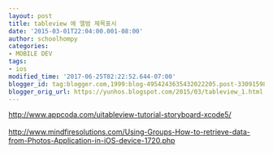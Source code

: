 ```yaml
---
layout: post
title: tableview 에 앨범 제목표시
date: '2015-03-01T22:04:00.001-08:00'
author: schoolhompy
categories:
- MOBILE DEV
tags:
- ios
modified_time: '2017-06-25T02:22:52.644-07:00'
blogger_id: tag:blogger.com,1999:blog-4954243635432022205.post-3309159876318445299
blogger_orig_url: https://yunhos.blogspot.com/2015/03/tableview_1.html
---
```


http://www.appcoda.com/uitableview-tutorial-storyboard-xcode5/<br/><br/>http://www.mindfiresolutions.com/Using-Groups-How-to-retrieve-data-from-Photos-Application-in-iOS-device-1720.php